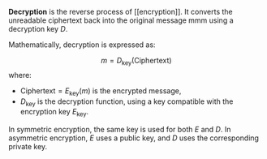 **Decryption** is the reverse process of [[encryption]]. It converts the unreadable ciphertext back into the original message mmm using a decryption key $D$.

Mathematically, decryption is expressed as:

$$m = D_{\text{key}}(\text{Ciphertext})$$
where:

- $\text{Ciphertext} = E_{\text{key}}(m)$ is the encrypted message,
- $D_{\text{key}}$​ is the decryption function, using a key compatible with the encryption key $E_{\text{key}}$​.

In symmetric encryption, the same key is used for both $E$ and $D$. In asymmetric encryption, $E$ uses a public key, and $D$ uses the corresponding private key.